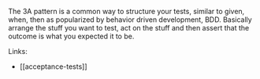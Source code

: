 The 3A pattern is a common way to structure your tests, similar to given, when, then as popularized by behavior driven development, BDD. Basically arrange the stuff you want to test, act on the stuff and then assert that the outcome is what you expected it to be.

Links:
- [[acceptance-tests]]
